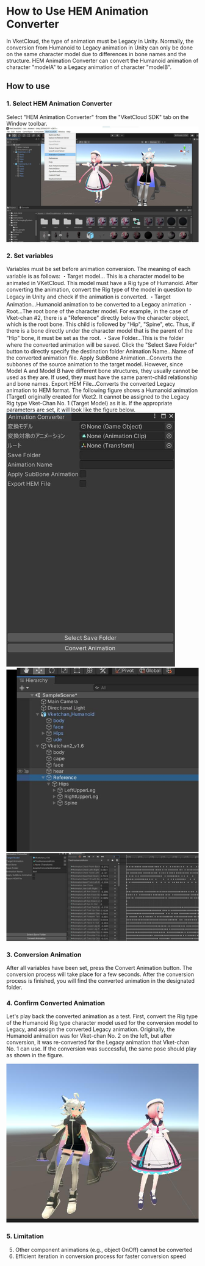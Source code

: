 # How to Use HEM Animation Converter
In VketCloud, the type of animation must be Legacy in Unity. Normally, the conversion from Humanoid to Legacy animation in Unity can only be done on the same character model due to differences in bone names and the structure. HEM Animation Converter can convert the Humanoid animation of character "modelA" to a Legacy animation of character "modelB".

## How to use
### 1. Select HEM Animation Converter
Select "HEM Animation Converter" from the "VketCloud SDK" tab on the Window toolbar.
![altdiscription for toolbar](images/1.jpg)

### 2. Set variables
Variables must be set before animation conversion. The meaning of each variable is as follows:
・Target model... This is a character model to be animated in VKetCloud. This model must have a Rig type of Humanoid. After converting the animation, convert the Rig type of the model in question to Legacy in Unity and check if the animation is converted.
・Target Animation...Humanoid animation to be converted to a Legacy animation
・Root...The root bone of the character model. For example, in the case of Vket-chan #2, there is a "Reference" directly below the character object, which is the root bone. This child is followed by "Hip", "Spine", etc. Thus, if there is a bone directly under the character model that is the parent of the "Hip" bone, it must be set as the root.
・Save Folder...This is the folder where the converted animation will be saved. Click the "Select Save Folder" button to directly specify the destination folder
Animation Name...Name of the converted animation file.
Apply SubBone Animation...Converts the subbones of the source animation to the target model. However, since Model A and Model B have different bone structures, they usually cannot be used as they are. If used, they must have the same parent-child relationship and bone names.
Export HEM File...Converts the converted Legacy animation to HEM format.
The following figure shows a Humanoid animation (Target) originally created for Vket2. It cannot be assigned to the Legacy Rig type Vket-Chan No. 1 (Target Model) as it is. If the appropriate parameters are set, it will look like the figure below.
![altSettingVariables](images/2.jpg)
![altRootBone](images/3.jpg)
![altParameters](images/4.jpg)

### 3. Conversion Animation
After all variables have been set, press the Convert Animation button.
The conversion process will take place for a few seconds. After the conversion process is finished, you will find the converted animation in the designated folder.

### 4. Confirm Converted Animation
Let's play back the converted animation as a test. First, convert the Rig type of the Humanoid Rig type character model used for the conversion model to Legacy, and assign the converted Legacy animation.
Originally, the Humanoid animation was for Vket-chan No. 2 on the left, but after conversion, it was re-converted for the Legacy animation that Vket-chan No. 1 can use. If the conversion was successful, the same pose should play as shown in the figure.

![altConfirm Converted Animation](images/5.jpg)

### 5. Limitation
5. Other component animations (e.g., object OnOff) cannot be converted
6. Efficient iteration in conversion process for faster conversion speed